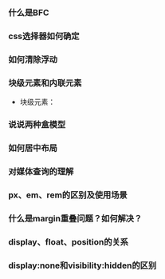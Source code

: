 ### 什么是BFC

### css选择器如何确定


### 如何清除浮动


### 块级元素和内联元素
* 块级元素：

### 说说两种盒模型


### 如何居中布局

### 对媒体查询的理解

### px、em、rem的区别及使用场景

### 什么是margin重叠问题？如何解决？

### display、float、position的关系

### display:none和visibility:hidden的区别


